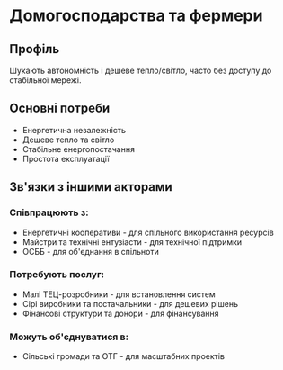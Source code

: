 # Домогосподарства та фермери

## Профіль
Шукають автономність і дешеве тепло/світло, часто без доступу до стабільної мережі.

## Основні потреби
- Енергетична незалежність
- Дешеве тепло та світло
- Стабільне енергопостачання
- Простота експлуатації

## Зв'язки з іншими акторами

### Співпрацюють з:
- Енергетичні кооперативи - для спільного використання ресурсів
- Майстри та технічні ентузіасти - для технічної підтримки
- ОСББ - для об'єднання в спільноти

### Потребують послуг:
- Малі ТЕЦ-розробники - для встановлення систем
- Сірі виробники та постачальники - для дешевих рішень
- Фінансові структури та донори - для фінансування

### Можуть об'єднуватися в:
- Сільські громади та ОТГ - для масштабних проектів

